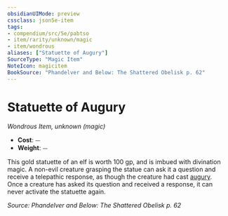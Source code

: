 ```yaml
---
obsidianUIMode: preview
cssclass: json5e-item
tags:
- compendium/src/5e/pabtso
- item/rarity/unknown/magic
- item/wondrous
aliases: ["Statuette of Augury"]
SourceType: "Magic Item"
NoteIcon: magicitem
BookSource: "Phandelver and Below: The Shattered Obelisk p. 62"
---
```

# Statuette of Augury
*Wondrous Item, unknown (magic)*  

- **Cost**: ⏤
- **Weight**: ⏤

This gold statuette of an elf is worth 100 gp, and is imbued with divination magic. A non-evil creature grasping the statue can ask it a question and receive a telepathic response, as though the creature had cast [augury](/2-Mechanics/CLI/spells/augury.md). Once a creature has asked its question and received a response, it can never activate the statuette again.

*Source: Phandelver and Below: The Shattered Obelisk p. 62*